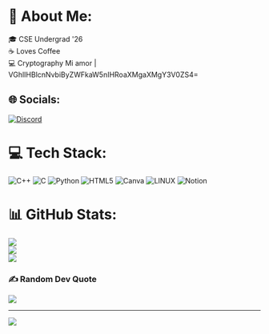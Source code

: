 # 💫 About Me:
🎓 CSE Undergrad '26<br>☕ Loves Coffee<br>💻 Cryptography Mi amor | VGhlIHBlcnNvbiByZWFkaW5nIHRoaXMgaXMgY3V0ZS4=


## 🌐 Socials:
[![Discord](https://img.shields.io/badge/Discord-%237289DA.svg?logo=discord&logoColor=white)](https://discord.gg/https://discordapp.com/users/1037789952152449064/) 

# 💻 Tech Stack:
![C++](https://img.shields.io/badge/c++-%2300599C.svg?style=for-the-badge&logo=c%2B%2B&logoColor=white) ![C](https://img.shields.io/badge/c-%2300599C.svg?style=for-the-badge&logo=c&logoColor=white) ![Python](https://img.shields.io/badge/python-3670A0?style=for-the-badge&logo=python&logoColor=ffdd54) ![HTML5](https://img.shields.io/badge/html5-%23E34F26.svg?style=for-the-badge&logo=html5&logoColor=white) ![Canva](https://img.shields.io/badge/Canva-%2300C4CC.svg?style=for-the-badge&logo=Canva&logoColor=white) ![LINUX](https://img.shields.io/badge/Linux-FCC624?style=for-the-badge&logo=linux&logoColor=black) ![Notion](https://img.shields.io/badge/Notion-%23000000.svg?style=for-the-badge&logo=notion&logoColor=white)
# 📊 GitHub Stats:
![](https://github-readme-stats.vercel.app/api?username=sunny2788&theme=highcontrast&hide_border=true&include_all_commits=true&count_private=false)<br/>
![](https://github-readme-streak-stats.herokuapp.com/?user=sunny2788&theme=highcontrast&hide_border=true)<br/>
![](https://github-readme-stats.vercel.app/api/top-langs/?username=sunny2788&theme=highcontrast&hide_border=true&include_all_commits=true&count_private=false&layout=compact)

### ✍️ Random Dev Quote
![](https://quotes-github-readme.vercel.app/api?type=horizontal&theme=dark)

---
[![](https://visitcount.itsvg.in/api?id=sunny2788&icon=2&color=12)](https://visitcount.itsvg.in)

<!-- Proudly created with GPRM ( https://gprm.itsvg.in ) -->
